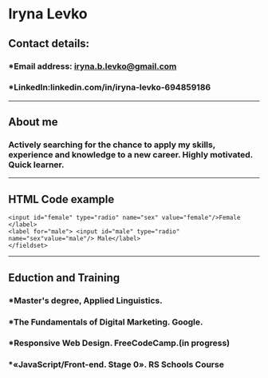 # **Iryna Levko**
## **Contact details:**
### *Email address: iryna.b.levko@gmail.com
### *LinkedIn:linkedin.com/in/iryna-levko-694859186
----
## **About me**
### Actively searching for the chance to apply my skills, experience and knowledge to a new career. Highly motivated. Quick learner.
---------------
## **HTML Code example**
``` <fieldset>Your sex? <label for="sex">
<input id="female" type="radio" name="sex" value="female"/>Female </label>  
<label for="male"> <input id="male" type="radio" name="sex"value="male"/> Male</label>
</fieldset>
```
_________________________
## **Eduction and Training**
### *Master's degree, Applied Linguistics.
### *The Fundamentals of Digital Marketing. Google.
### *Responsive Web Design. FreeCodeCamp.(in progress)
### *«JavaScript/Front-end. Stage 0». RS Schools Course  